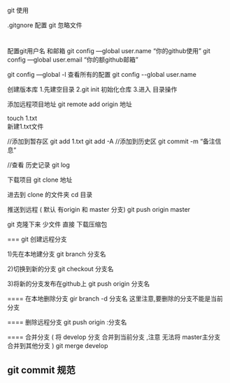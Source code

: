 git 使用

.gitgnore 配置 git 忽略文件
#

配置git用户名 和邮箱
git config —global user.name “你的github使用”
git config —global user.email “你的额github邮箱”


git config —global -l  查看所有的配置
git config --global user.name


创建版本库
1.先建空目录
2.git init  初始化仓库
3.进入 目录操作

添加远程项目地址
git remote add origin 地址

touch 1.txt  
新建1.txt文件

//添加到暂存区
git add 1.txt
git add -A
//添加到历史区
git commit -m “备注信息”

//查看 历史记录
git log 


下载项目
git clone  地址

进去到 clone 的文件夹
cd 目录

推送到远程 ( 默认 有origin  和 master 分支)
git push origin master 


git 克隆下来 少文件
直接 下载压缩包


===
git 创建远程分支

1)先在本地建分支
git branch 分支名

2)切换到新的分支
git checkout 分支名

3)将新的分支发布在github上
git push origin 分支名

====
在本地删除分支
gir branch -d 分支名 
这里注意,要删除的分支不能是当前分支

====
删除远程分支
git push origin :分支名

====
合并分支  ( 将 develop 分支 合并到当前分支 ,注意 无法将 master主分支 合并到其他分支 )
git merge develop

## git commit 规范
